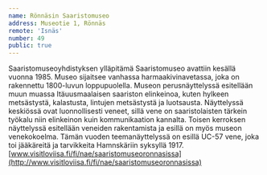```yaml
---
name: Rönnäsin Saaristomuseo
address: Museotie 1, Rönnäs
remote: 'Isnäs'
number: 49
public: true
---
```

Saaristomuseoyhdistyksen ylläpitämä Saaristomuseo avattiin kesällä vuonna 1985. Museo sijaitsee vanhassa harmaakivinavetassa, joka on rakennettu  1800-luvun loppupuolella. Museon perusnäyttelyssä esitellään muun muassa Itäuusmaalaisen saariston elinkeinoa, kuten hylkeen metsästystä, kalastusta, lintujen metsästystä ja luotsausta. Näyttelyssä keskiössä ovat luonnollisesti veneet, sillä vene on saaristolaisten tärkein työkalu niin elinkeinon kuin kommunikaation kannalta. Toisen kerroksen näyttelyssä esitellään veneiden rakentamista ja esillä on myös museon venekokoelma.  Tämän vuoden teemanäyttelyssä on esillä UC-57 vene, joka toi jääkäreitä ja tarvikkeita Hamnskäriin syksyllä 1917.
[www.visitloviisa.fi/fi/nae/saaristomuseoronnasissa](http://www.visitloviisa.fi/fi/nae/saaristomuseoronnasissa)
